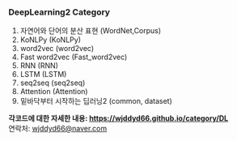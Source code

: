 ### DeepLearning2 Category
1. 자연어와 단어의 분산 표현 (WordNet,Corpus)
2. KoNLPy (KoNLPy)
3. word2vec (word2vec)
4. Fast word2vec (Fast_word2vec)
5. RNN (RNN)
6. LSTM (LSTM)
7. seq2seq (seq2seq)
8. Attention (Attention)
9. 밑바닥부터 시작하는 딥러닝2 (common, dataset)

**각코드에 대한 자세한 내용: <https://wjddyd66.github.io/category/DL>**  
연락처: wjddyd66@naver.com

